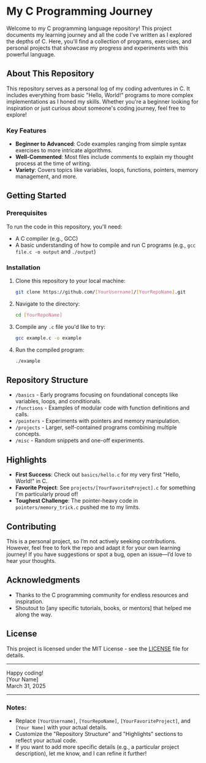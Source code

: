 # My C Programming Journey

Welcome to my C programming language repository! This project documents my learning journey and all the code I've written as I explored the depths of C. Here, you'll find a collection of programs, exercises, and personal projects that showcase my progress and experiments with this powerful language.

## About This Repository

This repository serves as a personal log of my coding adventures in C. It includes everything from basic "Hello, World!" programs to more complex implementations as I honed my skills. Whether you're a beginner looking for inspiration or just curious about someone's coding journey, feel free to explore!

### Key Features
- **Beginner to Advanced**: Code examples ranging from simple syntax exercises to more intricate algorithms.
- **Well-Commented**: Most files include comments to explain my thought process at the time of writing.
- **Variety**: Covers topics like variables, loops, functions, pointers, memory management, and more.

## Getting Started

### Prerequisites
To run the code in this repository, you'll need:
- A C compiler (e.g., GCC)
- A basic understanding of how to compile and run C programs (e.g., `gcc file.c -o output` and `./output`)

### Installation
1. Clone this repository to your local machine:
   ```bash
   git clone https://github.com/[YourUsername]/[YourRepoName].git
   ```
2. Navigate to the directory:
   ```bash
   cd [YourRepoName]
   ```
3. Compile any `.c` file you'd like to try:
   ```bash
   gcc example.c -o example
   ```
4. Run the compiled program:
   ```bash
   ./example
   ```

## Repository Structure
- `/basics` - Early programs focusing on foundational concepts like variables, loops, and conditionals.
- `/functions` - Examples of modular code with function definitions and calls.
- `/pointers` - Experiments with pointers and memory manipulation.
- `/projects` - Larger, self-contained programs combining multiple concepts.
- `/misc` - Random snippets and one-off experiments.

## Highlights
- **First Success**: Check out `basics/hello.c` for my very first "Hello, World!" in C.
- **Favorite Project**: See `projects/[YourFavoriteProject].c` for something I'm particularly proud of!
- **Toughest Challenge**: The pointer-heavy code in `pointers/memory_trick.c` pushed me to my limits.

## Contributing
This is a personal project, so I’m not actively seeking contributions. However, feel free to fork the repo and adapt it for your own learning journey! If you have suggestions or spot a bug, open an issue—I’d love to hear your thoughts.

## Acknowledgments
- Thanks to the C programming community for endless resources and inspiration.
- Shoutout to [any specific tutorials, books, or mentors] that helped me along the way.

## License
This project is licensed under the MIT License - see the [LICENSE](LICENSE) file for details.

---

Happy coding!  
[Your Name]  
March 31, 2025

---

### Notes:
- Replace `[YourUsername]`, `[YourRepoName]`, `[YourFavoriteProject]`, and `[Your Name]` with your actual details.
- Customize the "Repository Structure" and "Highlights" sections to reflect your actual code.
- If you want to add more specific details (e.g., a particular project description), let me know, and I can refine it further!
